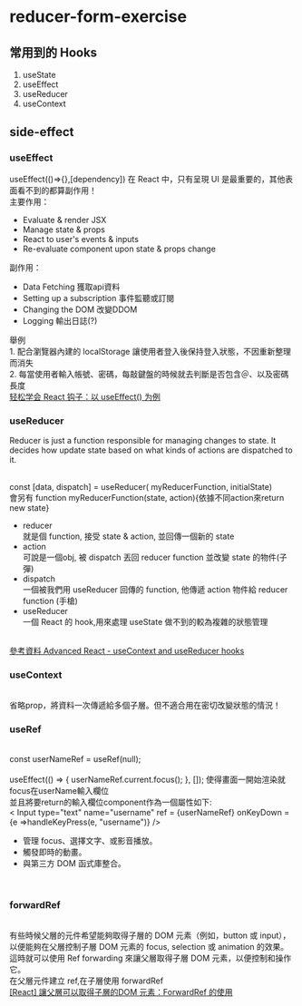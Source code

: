 # reducer-form-exercise

<h2>常用到的 Hooks</h2>


1. useState
2. useEffect
3. useReducer
4. useContext


<h2>side-effect</h2>

<h3>useEffect</h3>
useEffect(()=>{},[dependency])
在 React 中，只有呈現 UI 是最重要的，其他表面看不到的都算副作用！<br>
主要作用：
<ul>
<li>Evaluate & render JSX</li>
<li>Manage state & props</li>
<li>React to user's events & inputs</li>
<li>Re-evaluate component upon state & props change</li>
</ul>
副作用：
<ul>
<li>Data Fetching 獲取api資料</il>
<li>Setting up a subscription 事件監聽或訂閱</il>
<li>Changing the DOM 改變DDOM</il>
<li>Logging 輸出日誌(?)</il>
</ul>
舉例<br>
1. 配合瀏覽器內建的 localStorage 讓使用者登入後保持登入狀態，不因重新整理而消失<br>
2. 每當使用者輸入帳號、密碼，每敲鍵盤的時候就去判斷是否包含＠、以及密碼長度<br>
<a href='https://www.ruanyifeng.com/blog/2020/09/react-hooks-useeffect-tutorial.html'>轻松学会 React 钩子：以 useEffect() 为例</a>
<h3>useReducer</h3>
<p> Reducer is just a function responsible for managing changes to state. It decides how update state based on what kinds of actions are dispatched to it.</p><br>
const [data, dispatch] = useReducer( myReducerFunction, initialState) <br>
會另有 function myReducerFunction(state, action){依據不同action來return new state}
<ul>
  <li>reducer</li>  就是個 function, 接受 state & action, 並回傳一個新的 state<br>
  <li>action</li>   可說是一個obj, 被 dispatch 丟回 reducer function 並改變 state 的物件(子彈)<br>
   <li>dispatch</li> 一個被我們用 useReducer 回傳的 function, 他傳遞 action 物件給 reducer function (手槍)
  <li>useReducer</li> 一個 React 的 hook,用來處理 useState 做不到的較為複雜的狀態管理<br>
</ul>
<br/>
<a href='https://frontend.turing.edu/lessons/module-3/advanced-react-hooks.html'>參考資料 Advanced React - useContext and useReducer hooks</a>
  
<h3>useContext</h3><br>
省略prop，將資料一次傳遞給多個子層。但不適合用在密切改變狀態的情況！
  
<h3>useRef</h3><br>
  const userNameRef = useRef(null);<br>
  <br>
  useEffect(() => {
    userNameRef.current.focus();
  }, []); 使得畫面一開始渲染就focus在userName輸入欄位<br>
  並且將要return的輸入欄位component作為一個屬性如下: <br>
  < Input 
  type="text"
  name="username" 
  ref = {userNameRef}
  onKeyDown = {e =>handleKeyPress(e, "username")}
  />
  <br>
<ul>
  <li>管理 focus、選擇文字、或影音播放。</li>
  <li>觸發即時的動畫。</li>
  <li>與第三方 DOM 函式庫整合。</li>
</ul>  
  <a href="https://dev.to/sajithpradeep/understanding-the-use-of-useeffect-hook-forwardref-in-react-57jf"></a>  
<br>
<h3>forwardRef </h3><br>
有些時候父層的元件希望能夠取得子層的 DOM 元素（例如，button 或 input），以便能夠在父層控制子層 DOM 元素的 focus, selection 或 animation 的效果。這時就可以使用 Ref forwarding 來讓父層取得子層 DOM 元素，以便控制和操作它。<br>
在父層元件建立 ref,在子層使用 forwardRef<br>
<a href="https://pjchender.blogspot.com/2021/03/react-dom-forwardref.html">[React] 讓父層可以取得子層的DOM 元素：ForwardRef 的使用</a>

